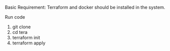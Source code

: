 Basic Requirement:
        Terraform and docker should be installed in the system.
        
Run code

1. git clone 
2. cd tera
3. terraform init 
4. terraform apply
  
